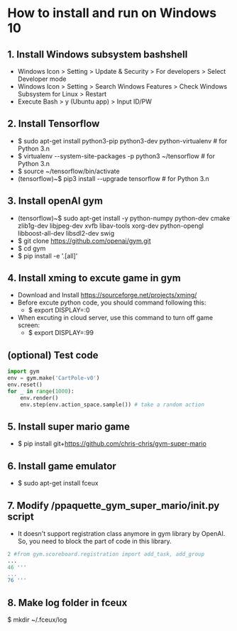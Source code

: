 # How to install and run on Windows 10

## 1. Install Windows subsystem bashshell
- Windows Icon > Setting > Update & Security > For developers > Select Developer mode
- Windows Icon > Setting > Search Windows Features > Check Windows Subsystem for Linux > Restart
- Execute Bash >  y (Ubuntu app) > Input ID/PW

## 2. Install Tensorflow
- $ sudo apt-get install python3-pip python3-dev python-virtualenv # for Python 3.n
- $ virtualenv --system-site-packages -p python3 ~/tensorflow # for Python 3.n
- $ source ~/tensorflow/bin/activate
- (tensorflow)~$ pip3 install --upgrade tensorflow     # for Python 3.n

## 3. Install openAI gym
- (tensorflow)~$ sudo apt-get install -y python-numpy python-dev cmake zlib1g-dev libjpeg-dev xvfb libav-tools xorg-dev python-opengl libboost-all-dev libsdl2-dev swig
- $ git clone https://github.com/openai/gym.git
- $ cd gym
- $ pip install -e '.[all]'

## 4. Install xming to excute game in gym
- Download and Install https://sourceforge.net/projects/xming/
- Before excute python code, you should command following this:
    - $ export DISPLAY=:0
- When excuting in cloud server, use this command to turn off game screen:
    - $ export DISPLAY=:99

## (optional) Test code
```python
import gym 
env = gym.make('CartPole-v0')
env.reset()
for _ in range(1000):
    env.render()
    env.step(env.action_space.sample()) # take a random action
```

## 5. Install super mario game
- $ pip install git+https://github.com/chris-chris/gym-super-mario

## 6. Install game emulator
- $ sudo apt-get install fceux

## 7. Modify /ppaquette_gym_super_mario/__init__.py script
- It doesn't support registration class anymore in gym library by OpenAI. So, you need to block the part of code in this library. 
```python
2 #from gym.scoreboard.registration import add_task, add_group
...
46 '''
...
76 '''
```

## 8. Make log folder in fceux
$ mkdir ~/.fceux/log